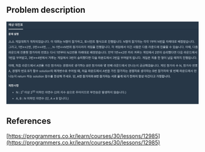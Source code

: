 ## Problem description
![Problem description](./Problem-12985.png)

## References
[https://programmers.co.kr/learn/courses/30/lessons/12985](https://programmers.co.kr/learn/courses/30/lessons/12985)

